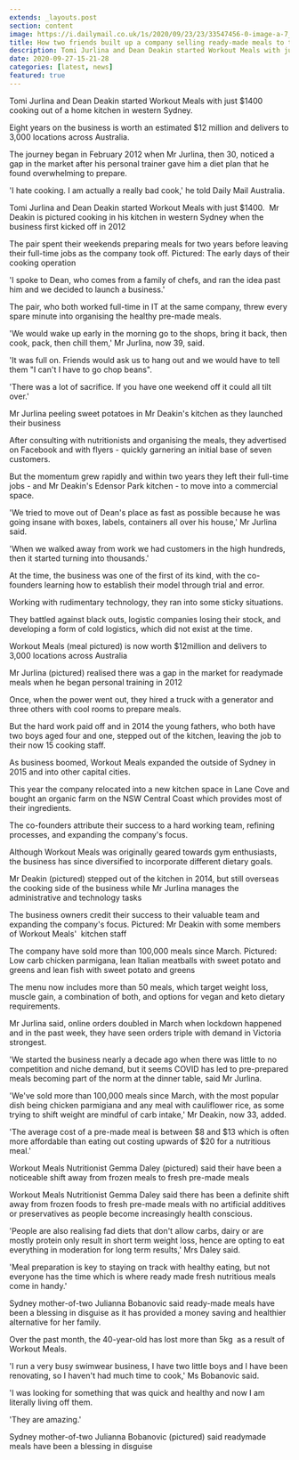 ```yaml
---
extends: _layouts.post
section: content
image: https://i.dailymail.co.uk/1s/2020/09/23/23/33547456-0-image-a-7_1600900440174.jpg 
title: How two friends built up a company selling ready-made meals to thousands of time-poor Australians  
description: Tomi Jurlina and Dean Deakin started Workout Meals with just $1400 cooking from Mr Deakins kitchen in western Sydney. 
date: 2020-09-27-15-21-28 
categories: [latest, news] 
featured: true 
--- 
```

Tomi Jurlina and Dean Deakin started Workout Meals with just $1400 cooking out of a home kitchen in western Sydney.  

Eight years on the business is worth an estimated $12 million and delivers to 3,000 locations across Australia.

The journey began in February 2012 when Mr Jurlina, then 30, noticed a gap in the market after his personal trainer gave him a diet plan that he found overwhelming to prepare. 

'I hate cooking. I am actually a really bad cook,' he told Daily Mail Australia.

Tomi Jurlina and Dean Deakin started Workout Meals with just $1400.  Mr Deakin is pictured cooking in his kitchen in western Sydney when the business first kicked off in 2012

The pair spent their weekends preparing meals for two years before leaving their full-time jobs as the company took off. Pictured: The early days of their cooking operation

'I spoke to Dean, who comes from a family of chefs, and ran the idea past him and we decided to launch a business.' 

The pair, who both worked full-time in IT at the same company, threw every spare minute into organising the healthy pre-made meals. 

'We would wake up early in the morning go to the shops, bring it back, then cook, pack, then chill them,' Mr Jurlina, now 39, said. 

'It was full on. Friends would ask us to hang out and we would have to tell them "I can't I have to go chop beans".

'There was a lot of sacrifice. If you have one weekend off it could all tilt over.'

Mr Jurlina peeling sweet potatoes in Mr Deakin's kitchen as they launched their business

After consulting with nutritionists and organising the meals, they advertised on Facebook and with flyers - quickly garnering an initial base of seven customers.

But the momentum grew rapidly and within two years they left their full-time jobs - and Mr Deakin's Edensor Park kitchen - to move into a commercial space. 

'We tried to move out of Dean's place as fast as possible because he was going insane with boxes, labels, containers all over his house,' Mr Jurlina said.

'When we walked away from work we had customers in the high hundreds, then it started turning into thousands.'  

At the time, the business was one of the first of its kind, with the co-founders learning how to establish their model through trial and error. 

Working with rudimentary technology, they ran into some sticky situations.

They battled against black outs, logistic companies losing their stock, and developing a form of cold logistics, which did not exist at the time. 

Workout Meals (meal pictured) is now worth $12million and delivers to 3,000 locations across Australia

Mr Jurlina (pictured) realised there was a gap in the market for readymade meals when he began personal training in 2012

Once, when the power went out, they hired a truck with a generator and three others with cool rooms to prepare meals.

But the hard work paid off and in 2014 the young fathers, who both have two boys aged four and one, stepped out of the kitchen, leaving the job to their now 15 cooking staff. 

As business boomed, Workout Meals expanded the outside of Sydney in 2015 and into other capital cities. 

This year the company relocated into a new kitchen space in Lane Cove and bought an organic farm on the NSW Central Coast which provides most of their ingredients. 

The co-founders attribute their success to a hard working team, refining processes, and expanding the company's focus. 

Although Workout Meals was originally geared towards gym enthusiasts, the business has since diversified to incorporate different dietary goals. 

Mr Deakin (pictured) stepped out of the kitchen in 2014, but still overseas the cooking side of the business while Mr Jurlina manages the administrative and technology tasks

The business owners credit their success to their valuable team and expanding the company's focus. Pictured: Mr Deakin with some members of Workout Meals'  kitchen staff

The company have sold more than 100,000 meals since March. Pictured: Low carb chicken parmigana, lean Italian meatballs with sweet potato and greens and lean fish with sweet potato and greens

The menu now includes more than 50 meals, which target weight loss, muscle gain, a combination of both, and options for vegan and keto dietary requirements.   

Mr Jurlina said, online orders doubled in March when lockdown happened and in the past week, they have seen orders triple with demand in Victoria strongest.

'We started the business nearly a decade ago when there was little to no competition and niche demand, but it seems COVID has led to pre-prepared meals becoming part of the norm at the dinner table, said Mr Jurlina.

'We've sold more than 100,000 meals since March, with the most popular dish being chicken parmigiana and any meal with cauliflower rice, as some trying to shift weight are mindful of carb intake,' Mr Deakin, now 33, added.

'The average cost of a pre-made meal is between $8 and $13 which is often more affordable than eating out costing upwards of $20 for a nutritious meal.' 

Workout Meals Nutritionist Gemma Daley (pictured) said their have been a noticeable shift away from frozen meals to fresh pre-made meals

Workout Meals Nutritionist Gemma Daley said there has been a definite shift away from frozen foods to fresh pre-made meals with no artificial additives or preservatives as people become increasingly health conscious.

'People are also realising fad diets that don't allow carbs, dairy or are mostly protein only result in short term weight loss, hence are opting to eat everything in moderation for long term results,' Mrs Daley said.

'Meal preparation is key to staying on track with healthy eating, but not everyone has the time which is where ready made fresh nutritious meals come in handy.' 

Sydney mother-of-two Julianna Bobanovic said ready-made meals have been a blessing in disguise as it has provided a money saving and healthier alternative for her family.

Over the past month, the 40-year-old has lost more than 5kg  as a result of Workout Meals. 

'I run a very busy swimwear business, I have two little boys and I have been renovating, so I haven't had much time to cook,' Ms Bobanovic said.

'I was looking for something that was quick and healthy and now I am literally living off them. 

'They are amazing.'  

Sydney mother-of-two Julianna Bobanovic (pictured) said readymade meals have been a blessing in disguise

